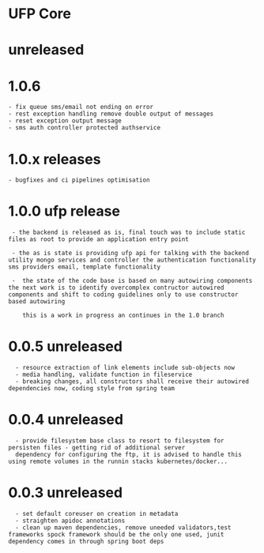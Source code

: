 # UFP Core
 
 # unreleased
 
 # 1.0.6 
 
    - fix queue sms/email not ending on error
    - rest exception handling remove double output of messages
    - reset exception output message
    - sms auth controller protected authservice

 
 # 1.0.x releases
 
    - bugfixes and ci pipelines optimisation
 
 # 1.0.0 ufp release
 
     - the backend is released as is, final touch was to include static files as root to provide an application entry point
     
     - the as is state is providing ufp api for talking with the backend utility mongo services and controller the authentication functionality sms providers email, template functionality
        
     -  the state of the code base is based on many autowiring components the next work is to identify overcomplex contructor autowired components and shift to coding guidelines only to use constructor based autowiring
        
        this is a work in progress an continues in the 1.0 branch
   
 # 0.0.5 unreleased
      - resource extraction of link elements include sub-objects now
      - media handling, validate function in fileservice
      - breaking changes, all constructors shall receive their autowired dependencies now, coding style from spring team 
 
 # 0.0.4 unreleased
 
      - provide filesystem base class to resort to filesystem for persisten files - getting rid of additional server
      dependency for configuring the ftp, it is advised to handle this using remote volumes in the runnin stacks kubernetes/docker... 
 
 
 # 0.0.3 unreleased
 
      - set default coreuser on creation in metadata
      - straighten apidoc annotations
      - clean up maven dependencies, remove uneeded validators,test frameworks spock framework should be the only one used, junit dependency comes in through spring boot deps